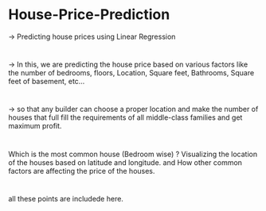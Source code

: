 # House-Price-Prediction

->	Predicting house prices using Linear Regression 
#
->	In this, we are predicting the house price based on various factors like the number of bedrooms, floors, Location, Square feet, Bathrooms, Square feet of basement, etc… 
#
->	so that any builder can choose a proper location and make the number of houses that full fill the requirements of all middle-class families and get maximum profit.
#
Which is the most common house (Bedroom wise) ?
Visualizing the location of the houses based on latitude and longitude.
and How other common factors are affecting the price of the houses. 
#
all these points are includede here.
